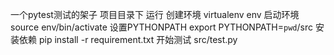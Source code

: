 一个pytest测试的架子
项目目录下 运行
创建环境
virtualenv env
启动环境
source env/bin/activate
设置PYTHONPATH
export PYTHONPATH=`pwd`/src
安装依赖
pip install -r requirement.txt
开始测试
src/test.py
